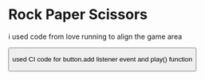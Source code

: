 # Rock Paper Scissors

i used code from love running to align the game area

<button aria-label="rock" data-choice="0" class="rock">

used CI code for button.add listener event and play() function
